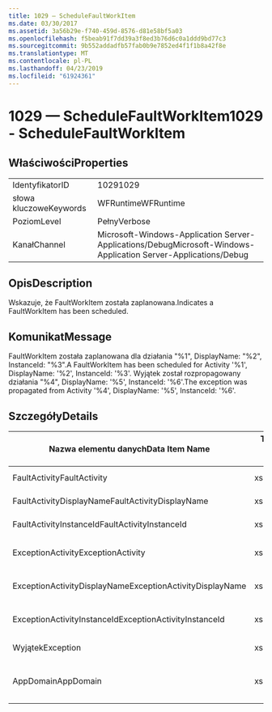 ```yaml
---
title: 1029 — ScheduleFaultWorkItem
ms.date: 03/30/2017
ms.assetid: 3a56b29e-f740-459d-8576-d81e58bf5a03
ms.openlocfilehash: f5beab91f7dd39a3f8ed3b76d6c0a1ddd9bd77c3
ms.sourcegitcommit: 9b552addadfb57fab0b9e7852ed4f1f1b8a42f8e
ms.translationtype: MT
ms.contentlocale: pl-PL
ms.lasthandoff: 04/23/2019
ms.locfileid: "61924361"
---
```

# <a name="1029---schedulefaultworkitem"></a><span data-ttu-id="81c43-102">1029 — ScheduleFaultWorkItem</span><span class="sxs-lookup"><span data-stu-id="81c43-102">1029 - ScheduleFaultWorkItem</span></span>
## <a name="properties"></a><span data-ttu-id="81c43-103">Właściwości</span><span class="sxs-lookup"><span data-stu-id="81c43-103">Properties</span></span>  
  
|||  
|-|-|  
|<span data-ttu-id="81c43-104">Identyfikator</span><span class="sxs-lookup"><span data-stu-id="81c43-104">ID</span></span>|<span data-ttu-id="81c43-105">1029</span><span class="sxs-lookup"><span data-stu-id="81c43-105">1029</span></span>|  
|<span data-ttu-id="81c43-106">słowa kluczowe</span><span class="sxs-lookup"><span data-stu-id="81c43-106">Keywords</span></span>|<span data-ttu-id="81c43-107">WFRuntime</span><span class="sxs-lookup"><span data-stu-id="81c43-107">WFRuntime</span></span>|  
|<span data-ttu-id="81c43-108">Poziom</span><span class="sxs-lookup"><span data-stu-id="81c43-108">Level</span></span>|<span data-ttu-id="81c43-109">Pełny</span><span class="sxs-lookup"><span data-stu-id="81c43-109">Verbose</span></span>|  
|<span data-ttu-id="81c43-110">Kanał</span><span class="sxs-lookup"><span data-stu-id="81c43-110">Channel</span></span>|<span data-ttu-id="81c43-111">Microsoft-Windows-Application Server-Applications/Debug</span><span class="sxs-lookup"><span data-stu-id="81c43-111">Microsoft-Windows-Application Server-Applications/Debug</span></span>|  
  
## <a name="description"></a><span data-ttu-id="81c43-112">Opis</span><span class="sxs-lookup"><span data-stu-id="81c43-112">Description</span></span>  
 <span data-ttu-id="81c43-113">Wskazuje, że FaultWorkItem została zaplanowana.</span><span class="sxs-lookup"><span data-stu-id="81c43-113">Indicates a FaultWorkItem has been scheduled.</span></span>  
  
## <a name="message"></a><span data-ttu-id="81c43-114">Komunikat</span><span class="sxs-lookup"><span data-stu-id="81c43-114">Message</span></span>  
 <span data-ttu-id="81c43-115">FaultWorkItem została zaplanowana dla działania "%1", DisplayName: "%2", InstanceId: "%3".</span><span class="sxs-lookup"><span data-stu-id="81c43-115">A FaultWorkItem has been scheduled for Activity '%1', DisplayName: '%2', InstanceId: '%3'.</span></span>  <span data-ttu-id="81c43-116">Wyjątek został rozpropagowany działania "%4", DisplayName: '%5', InstanceId: '%6'.</span><span class="sxs-lookup"><span data-stu-id="81c43-116">The exception was propagated from Activity '%4', DisplayName: '%5', InstanceId: '%6'.</span></span>  
  
## <a name="details"></a><span data-ttu-id="81c43-117">Szczegóły</span><span class="sxs-lookup"><span data-stu-id="81c43-117">Details</span></span>  
  
|<span data-ttu-id="81c43-118">Nazwa elementu danych</span><span class="sxs-lookup"><span data-stu-id="81c43-118">Data Item Name</span></span>|<span data-ttu-id="81c43-119">Typ elementu danych</span><span class="sxs-lookup"><span data-stu-id="81c43-119">Data Item Type</span></span>|<span data-ttu-id="81c43-120">Opis</span><span class="sxs-lookup"><span data-stu-id="81c43-120">Description</span></span>|  
|--------------------|--------------------|-----------------|  
|<span data-ttu-id="81c43-121">FaultActivity</span><span class="sxs-lookup"><span data-stu-id="81c43-121">FaultActivity</span></span>|<span data-ttu-id="81c43-122">xs:String</span><span class="sxs-lookup"><span data-stu-id="81c43-122">xs:string</span></span>|<span data-ttu-id="81c43-123">Nazwa typu aktywności błędów.</span><span class="sxs-lookup"><span data-stu-id="81c43-123">The type name of the fault activity.</span></span>|  
|<span data-ttu-id="81c43-124">FaultActivityDisplayName</span><span class="sxs-lookup"><span data-stu-id="81c43-124">FaultActivityDisplayName</span></span>|<span data-ttu-id="81c43-125">xs:String</span><span class="sxs-lookup"><span data-stu-id="81c43-125">xs:string</span></span>|<span data-ttu-id="81c43-126">Nazwa wyświetlana aktywności błędów.</span><span class="sxs-lookup"><span data-stu-id="81c43-126">The display name of the fault activity.</span></span>|  
|<span data-ttu-id="81c43-127">FaultActivityInstanceId</span><span class="sxs-lookup"><span data-stu-id="81c43-127">FaultActivityInstanceId</span></span>|<span data-ttu-id="81c43-128">xs:String</span><span class="sxs-lookup"><span data-stu-id="81c43-128">xs:string</span></span>|<span data-ttu-id="81c43-129">Identyfikator wystąpienia aktywności błędów.</span><span class="sxs-lookup"><span data-stu-id="81c43-129">The instance id of the fault activity.</span></span>|  
|<span data-ttu-id="81c43-130">ExceptionActivity</span><span class="sxs-lookup"><span data-stu-id="81c43-130">ExceptionActivity</span></span>|<span data-ttu-id="81c43-131">xs:String</span><span class="sxs-lookup"><span data-stu-id="81c43-131">xs:string</span></span>|<span data-ttu-id="81c43-132">Nazwa typu działania, który wygenerował wyjątek.</span><span class="sxs-lookup"><span data-stu-id="81c43-132">The type name of the activity that threw the exception.</span></span>|  
|<span data-ttu-id="81c43-133">ExceptionActivityDisplayName</span><span class="sxs-lookup"><span data-stu-id="81c43-133">ExceptionActivityDisplayName</span></span>|<span data-ttu-id="81c43-134">xs:String</span><span class="sxs-lookup"><span data-stu-id="81c43-134">xs:string</span></span>|<span data-ttu-id="81c43-135">Nazwa wyświetlana działania, który wygenerował wyjątek.</span><span class="sxs-lookup"><span data-stu-id="81c43-135">The display name of the activity that threw the exception.</span></span>|  
|<span data-ttu-id="81c43-136">ExceptionActivityInstanceId</span><span class="sxs-lookup"><span data-stu-id="81c43-136">ExceptionActivityInstanceId</span></span>|<span data-ttu-id="81c43-137">xs:String</span><span class="sxs-lookup"><span data-stu-id="81c43-137">xs:string</span></span>|<span data-ttu-id="81c43-138">Identyfikator wystąpienia działania, który wygenerował wyjątek.</span><span class="sxs-lookup"><span data-stu-id="81c43-138">The instance id of the activity that threw the exception.</span></span>|  
|<span data-ttu-id="81c43-139">Wyjątek</span><span class="sxs-lookup"><span data-stu-id="81c43-139">Exception</span></span>|<span data-ttu-id="81c43-140">xs:String</span><span class="sxs-lookup"><span data-stu-id="81c43-140">xs:string</span></span>|<span data-ttu-id="81c43-141">Szczegóły wyjątku, dla wyjątku</span><span class="sxs-lookup"><span data-stu-id="81c43-141">The exception details for the exception</span></span>|  
|<span data-ttu-id="81c43-142">AppDomain</span><span class="sxs-lookup"><span data-stu-id="81c43-142">AppDomain</span></span>|<span data-ttu-id="81c43-143">xs:String</span><span class="sxs-lookup"><span data-stu-id="81c43-143">xs:string</span></span>|<span data-ttu-id="81c43-144">Ciąg zwracany przez AppDomain.CurrentDomain.FriendlyName.</span><span class="sxs-lookup"><span data-stu-id="81c43-144">The string returned by AppDomain.CurrentDomain.FriendlyName.</span></span>|
